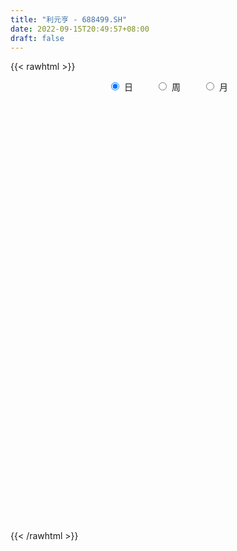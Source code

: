 ```yaml
---
title: "利元亨 - 688499.SH"
date: 2022-09-15T20:49:57+08:00
draft: false
---
```

{{< rawhtml >}}
    <div style="text-align: center">
        <label style="padding: 1rem;"><input style="margin-right: .5rem" type="radio" name="period" value="D" checked onclick="period_change(this)">日</label>
        <label style="padding: 1rem;"><input style="margin-right: .5rem" type="radio" name="period" value="W" onclick="period_change(this)">周</label>
        <label style="padding: 1rem;"><input style="margin-right: .5rem" type="radio" name="period" value="M" onclick="period_change(this)">月</label>
    </div>
    <div id="chart" style="height: 700px;"></div> 
    <script type="text/javascript">
        const D_v = [126304.74,75924.53,70568.48,51935.81,50151.06,42738.61,30448.51,32728.73,27996.19,31983.19,28063.4,35583.97,22611.74,23467.56,23153.17,18940.09,13786.26,16624.46,24543.52,19024.41,16727.04,23424.98,15060.77,12555.39,13721.11,8770.52,11082.43,15041.52,14093.49,12898.95,10729.95,16191.92,8933.38,11709.34,11863.38,19643.73,12644.32,9893.85,13212.78,8818.18,13942.92,11901.94,10269.27,9482.2,7301.82,5687.35,6732.22,5622.35,6659.39,5132.12,6548.54,9520.97,8541.84,6740.56,7633.34,9491.86,16116.94,6185.89,5614.79,5061.16,3473.52,6916.61,6897.64,6060.89,5860.88,6204.61,5960.68,4564.96,5544.24,8374.44,7911.74,12270.37,7982.86,8990.11,4666.39,9431.03,9080.72,7896.01,10346.15,9569.61,12311.44,10213.03,8409.38,5325.99,5579.27,8798.08,7228.31,5301.45,6041.07,5953.86,8599.78,9227.38,6077.17,7347.08,7342.09,15894.1,16520.27,10126.82,6482.22,7748.82,6098.59,3878.73,5368.11,10191.86,5472.68,7247.01,8377.87,13498.49,6331.61,6142.22,4484.99,2809.68,3127.85,4580.76,5300.97,5888.9,2837.15,2667.92,3571.92,4274.89,2845.73,4029.22,2412.14,1545.28,5426.1,11750.35,10966.78,6533.41,3950.62,7341.55,9452.81,9911.66,9790.59,4721.14,3486.49,3643.08,4296.36,5012.37,5654.62,4879.0,4554.29,3146.53,5279.84,7558.96,3762.5,4965.77,7273.71,7715.11,6310.01,4138.21,5867.1,4516.24,4599.8,4380.5,3031.15,6310.29,5390.74,5192.44,5698.17,4678.67,2616.18,2899.77,5542.03,4468.94,7654.19,8817.16,9267.44,9920.7,5355.86,5059.31,6912.87,10762.89,12093.83,7868.94,8914.11,6488.94,3363.98,3755.94,6552.95,6282.33,3987.39,5056.86,3357.13,3813.08,4237.44,4204.5,3854.91,7591.99,4433.3,5886.87,6503.09,4505.68,4377.68,2663.49,2004.11,6808.14,3627.74,4673.93,4108.07,5356.75,10417.77,6693.44,7265.97,2195.37,4364.07,5255.5,5693.09,4134.66,4003.74,4775.51,5108.48,4442.71,4679.62,5017.83,3287.76,3473.06,5113.55,2522.36,2826.0,2809.51,3454.43,3285.94,5800.69,12473.36,4720.16,12108.69,6950.14,9284.4,11575.97,9602.61,9184.67,6086.03,6974.41,6679.06,6725.92,5814.46,6382.17,7568.55,4886.13,8732.39,6160.24,10990.85,8531.35,5455.36,4501.07,7788.71,5550.09,6010.86,8627.59,5298.81,6826.05,8433.45,6858.16,7294.86,9443.12,6016.45,5193.5,7772.88,5386.72,5220.22,4475.01,5932.41,8910.89,12104.35,9903.42,8327.59,5778.71,4989.96,7427.26,7940.89,7271.87,5798.77,7244.79,6965.28,5984.66,5248.07,3524.66,4172.48,20080.71,23985.43,18244.15,14128.37,9137.32,7658.95,8886.07,12258.39,9138.54,8271.61,10113.05,5292.14,5148.69,3631.01,2489.26,6876.87,6358.78,8816.79]
const D_histogram = [0.0,-0.8328205128,-0.2020238147,0.3658405363,1.4061080418,2.6138937393,3.2319917742,3.9480673503,5.7013760165,6.6507909491,7.3409281355,5.6752010174,4.9474427631,3.4496159836,3.5238725216,3.6991686935,3.082248156,2.8907346363,3.3152006179,3.4099035106,6.5417963302,8.0356991755,7.8925816046,6.8392839953,7.7848628541,7.795963883,8.8054633376,6.5820867039,3.0931936065,1.2409827203,-0.598994603,-1.1547720338,-3.2319337988,-5.8739138829,-8.0498554072,-8.6551140498,-8.2691160421,-6.9466696226,-4.6325566156,-2.9837968417,-1.4628315226,-0.2253598693,-0.7334773813,-2.5364936746,-3.7151254584,-5.2598668795,-6.0661723592,-5.9157574235,-5.6170249307,-5.6378969831,-4.948508741,-5.4240340938,-4.6568246807,-3.1619957375,-3.1967934591,-4.1812212474,-5.6965327006,-5.9269309041,-6.184731425,-6.3389228152,-6.4056433546,-6.73384606,-6.9930005314,-6.4046067003,-5.9394098339,-4.885174297,-4.2219053896,-3.2123552346,-1.892240875,-0.0920016906,1.2308832539,1.2889712687,0.9503774571,0.404261772,0.1578335713,1.0046112354,2.6558358861,3.814362915,3.6916310709,3.0408194803,3.9375541389,4.974807925,5.1939445946,5.4730327284,5.5673108175,6.6053644754,7.4169057294,6.7883255804,5.877023225,5.9531039448,4.6081188757,2.6270846803,1.2367814069,0.4201788685,-0.4889378999,1.9546455262,2.2004294975,1.4713341276,0.8782753173,0.7014264928,0.8735322952,0.6349499075,0.0721582726,-0.3173353421,-0.7174668053,-1.0869769986,-2.2840050024,-1.3235213225,-0.9572983613,-1.2275370009,-1.4106734514,-1.6489303262,-1.8295445304,-2.4313657872,-3.7719190891,-4.4780944248,-4.6832690362,-4.5887342816,-4.7864969388,-5.1704402233,-4.9007961271,-3.6986038563,-2.8152744239,-2.0076796538,-0.3344302563,-0.9484407637,-2.3567208813,-3.1619171908,-3.6737129772,-2.8049272025,-1.8821635732,0.3322297088,1.7441041971,2.6681612821,3.4489220477,3.6845593775,3.2074145697,2.0950830456,0.5015941312,0.0826929515,-0.2661827896,-0.5171729001,-1.197910033,-2.6067282306,-2.727735023,-3.6078551426,-4.4346089879,-5.1916974818,-5.6442783872,-5.6135015125,-4.2219747279,-3.2917058718,-2.1078766924,-1.538409007,-1.0555253869,-0.5694085265,0.7714043153,1.2835705364,2.0321784344,2.2003448532,2.1478626584,2.2121231623,1.6206437856,0.7756599411,-0.6566623882,-1.9950770419,-2.7780883342,-2.7048414555,-2.3267942117,-2.0511018213,-1.9380473975,-1.2621841879,0.3222824326,1.1224776531,2.5831820412,3.7098024137,4.3699722442,4.6593893057,4.1041499725,3.0928555877,2.0375994391,2.101212366,1.7539413866,1.3196965426,0.8806884441,0.1750743122,-0.4721526026,-1.2622060555,-1.6794819871,-1.9886538806,-1.7996190094,-1.3366726233,-0.6728497189,-0.4256513947,-0.3769070184,-0.849915461,-1.4413351071,-2.4153851669,-2.9817425253,-2.2369125225,-0.8203506753,0.5849192868,1.5481803673,1.9691380229,1.9247176592,2.1309138093,2.7414543834,3.1721449951,3.2203472451,3.0221374188,3.2913768633,3.616285061,3.945067295,4.2123983641,4.0774500409,3.1807912414,2.4782566133,1.9158113001,1.4790525796,1.1246419183,1.201621615,1.4496786764,2.2704794057,3.7830536106,4.3081530474,4.7360194328,4.7838150821,5.408972401,6.7721054885,6.6761369687,6.0830247384,5.2746738441,4.8033867996,3.84747018,2.5857426862,1.6488835668,1.1320305536,0.6451200315,0.1033901523,-0.6251406983,-1.8229796214,-2.7445027499,-3.4306153298,-3.5884336519,-3.9800544222,-3.9627597304,-4.0390565285,-4.0644445558,-3.9994661303,-4.4509646578,-4.4878209775,-4.0918063604,-3.71543168,-3.3511417143,-3.2866826865,-2.8661424802,-2.3872637169,-2.0740005541,-1.9298435845,-1.5425640392,-1.0254295814,-0.4848616467,-0.5548099393,0.3810803052,0.5770937219,0.705570888,0.5070440321,0.5480453076,0.6815347004,0.9805909114,1.5046317179,1.5344347888,0.6067557339,0.2749109306,0.4354010304,0.5696015007,0.7128142549,0.0618427822,2.3594065545,5.1341528203,5.9014503539,4.7173913179,3.644313273,2.860411876,1.3274116721,0.2490882115,-0.9911760906,-1.039728658,-0.2662250094,0.161890834,1.0807868446,1.1136866179,0.6278414416,0.2014646104,-0.6916039644,-2.0898076922]
const D_fast = [0.0,-1.041025641,-0.4607348966,0.1985895885,1.5903841044,3.4516432367,4.8777392152,6.5808316289,9.7594842992,12.371596969,14.8969661894,14.6500393256,15.159141762,14.5237189784,15.4789436468,16.5790319922,16.7326734936,17.263843633,18.5171097691,19.4642885394,24.2316304416,27.7344580807,29.564485911,30.2210093005,33.1128038728,35.0728958726,38.2837611615,37.7059062038,34.990311508,33.4483463019,31.4586203278,30.6141498886,27.7290046739,23.6185461191,19.4301407429,16.6611035879,14.979822585,14.565601599,15.721575452,16.6243860155,17.779643454,18.9607751399,18.2692882826,15.8321485706,13.7247354222,10.8650272812,8.5421787117,7.2136542916,6.1081305517,4.6777842535,4.1300453104,2.2985114341,1.901514677,2.6058446859,1.7718485995,-0.2578845006,-3.1973291289,-4.9094600585,-6.7134434356,-8.4523655296,-10.1204969077,-12.1321611281,-14.1395657324,-15.1523235763,-16.1719791683,-16.3390372057,-16.7312446458,-16.5247832995,-15.6777291586,-13.9004903969,-12.2698846388,-11.8895538069,-11.9905532541,-12.4356034963,-12.6425733042,-11.5446428312,-9.229459209,-7.1173414513,-6.3171655277,-6.2077722483,-4.326649055,-2.0456932875,-0.5280704693,1.1192758466,2.6053816401,5.2947764168,7.9605441032,9.0290453492,9.5869988001,11.1513555061,10.958400156,9.6341371306,8.553029209,7.8414713876,6.8101201443,9.742364952,10.5382562976,10.1769944595,9.8035044786,9.8020122773,10.1925011535,10.1126562427,9.567904176,9.0990767257,8.5195785612,7.8783241182,6.1102948638,6.7398982131,6.866796584,6.2896736942,5.7538688808,5.1033794245,4.4653790877,3.2557163841,0.97218331,-0.853515632,-2.2295075024,-3.2821563182,-4.6765432102,-6.3530965505,-7.308651486,-7.0311101793,-6.8515993529,-6.5459244963,-4.9562826628,-5.8074033612,-7.8048636991,-9.4005393063,-10.830763337,-10.6632093629,-10.2109866269,-7.9135359177,-6.0656353802,-4.4745379746,-2.8315466971,-1.6747695229,-1.3500606882,-1.9386214509,-3.4067118325,-3.8049397744,-4.220361213,-4.6006445484,-5.5808591896,-7.6413594448,-8.4442999929,-10.2263838982,-12.1617899904,-14.2168028548,-16.0804533571,-17.4530518604,-17.1170187579,-17.0096763697,-16.3528163634,-16.1679509297,-15.9489486564,-15.6051839276,-14.071520007,-13.2384611517,-11.9818086452,-11.263556013,-10.7790725432,-10.1617812488,-10.348099679,-10.9991685383,-12.5956564647,-14.4328403789,-15.9103737546,-16.5133372399,-16.7169885489,-16.9540716139,-17.3255290395,-16.9652118768,-15.3001746482,-14.2193600144,-12.112860116,-10.0587891401,-8.3061262485,-6.8518618606,-6.3810637007,-6.6191441885,-7.1650004774,-6.576084459,-6.4848700917,-6.5891908001,-6.8080267876,-7.4698723414,-8.2351374068,-9.3407423736,-10.177888802,-10.9842241656,-11.2450940468,-11.1163158165,-10.6207053419,-10.4799198664,-10.5254022446,-11.2108895525,-12.1626429754,-13.7405393269,-15.0523323166,-14.8667304445,-13.6552562661,-12.1037564823,-10.75345031,-9.8402081487,-9.4034490976,-8.6645244951,-7.3686203252,-6.1448934646,-5.2916044034,-4.734279875,-3.6421962146,-2.4132167518,-1.0981676939,0.2222629661,1.1066771532,1.005216164,0.9222456892,0.8387532011,0.7717576255,0.6985074437,1.0758925441,1.6863692747,3.0747898554,5.533127463,7.1352651616,8.7471364052,9.990885825,11.9682862442,15.0244457038,16.5975114262,17.5251553805,18.0354729472,18.7650326027,18.7709835281,18.1556917058,17.6310534781,17.3972081033,17.0715775891,16.5556952479,15.6708792228,14.0172953943,12.4096465783,10.865880166,9.8109534309,8.4243190551,7.4509238142,6.364862884,5.3233637178,4.3884756107,2.8242359187,1.6654243547,1.0384873817,0.4860041421,0.0125086792,-0.7447029646,-1.0406983783,-1.1586355443,-1.36387252,-1.7021764466,-1.700537911,-1.4397608486,-1.0204083256,-1.229059103,-0.1978987822,0.142388065,0.4472579531,0.3754921053,0.5535047076,0.8573777755,1.4015817144,2.3017804504,2.7151922185,1.939202097,1.6760850263,1.9454253838,2.2220262293,2.5434425472,1.9079317701,4.795347181,8.8536316518,11.096291774,11.0915805674,10.9295808407,10.8607824128,9.6596351269,8.6435837192,7.1555253944,6.8470406624,7.5539880587,8.0225766106,9.2116693324,9.5229907602,9.1941059442,8.8180952657,7.7521256997,5.8314700489]
const D_slow = [0.0,-0.2082051282,-0.2587110819,-0.1672509478,0.1842760626,0.8377494975,1.645747441,2.6327642786,4.0581082827,5.72080602,7.5560380538,8.9748383082,10.211698999,11.0741029949,11.9550711253,12.8798632986,13.6504253376,14.3731089967,15.2019091512,16.0543850288,17.6898341114,19.6987589052,21.6719043064,23.3817253052,25.3279410187,27.2769319895,29.4782978239,31.1238194999,31.8971179015,32.2073635816,32.0576149308,31.7689219224,30.9609384727,29.492460002,27.4799961502,25.3162176377,23.2489386272,21.5122712215,20.3541320676,19.6081828572,19.2424749766,19.1861350092,19.0027656639,18.3686422452,17.4398608806,16.1248941608,14.608351071,13.1294117151,11.7251554824,10.3156812366,9.0785540514,7.7225455279,6.5583393578,5.7678404234,4.9686420586,3.9233367468,2.4992035716,1.0174708456,-0.5287120106,-2.1134427144,-3.7148535531,-5.3983150681,-7.1465652009,-8.747716876,-10.2325693345,-11.4538629087,-12.5093392562,-13.3124280648,-13.7854882836,-13.8084887062,-13.5007678927,-13.1785250756,-12.9409307113,-12.8398652683,-12.8004068755,-12.5492540666,-11.8852950951,-10.9317043663,-10.0087965986,-9.2485917285,-8.2642031938,-7.0205012126,-5.7220150639,-4.3537568818,-2.9619291774,-1.3105880586,0.5436383738,2.2407197689,3.7099755751,5.1982515613,6.3502812802,7.0070524503,7.316247802,7.4212925192,7.2990580442,7.7877194257,8.3378268001,8.705660332,8.9252291613,9.1005857845,9.3189688583,9.4777063352,9.4957459034,9.4164120678,9.2370453665,8.9653011168,8.3942998662,8.0634195356,7.8240949453,7.5172106951,7.1645423322,6.7523097507,6.2949236181,5.6870821713,4.744102399,3.6245787928,2.4537615338,1.3065779634,0.1099537287,-1.1826563272,-2.4078553589,-3.332506323,-4.036324929,-4.5382448425,-4.6218524065,-4.8589625975,-5.4481428178,-6.2386221155,-7.1570503598,-7.8582821604,-8.3288230537,-8.2457656265,-7.8097395772,-7.1426992567,-6.2804687448,-5.3593289004,-4.557475258,-4.0337044966,-3.9083059638,-3.8876327259,-3.9541784233,-4.0834716483,-4.3829491566,-5.0346312142,-5.71656497,-6.6185287556,-7.7271810026,-9.025105373,-10.4361749698,-11.839550348,-12.8950440299,-13.7179704979,-14.244939671,-14.6295419227,-14.8934232695,-15.0357754011,-14.8429243223,-14.5220316881,-14.0139870795,-13.4639008662,-12.9269352016,-12.3739044111,-11.9687434647,-11.7748284794,-11.9389940764,-12.4377633369,-13.1322854205,-13.8084957843,-14.3901943373,-14.9029697926,-15.387481642,-15.7030276889,-15.6224570808,-15.3418376675,-14.6960421572,-13.7685915538,-12.6760984927,-11.5112511663,-10.4852136732,-9.7119997762,-9.2025999165,-8.677296825,-8.2388114783,-7.9088873427,-7.6887152317,-7.6449466536,-7.7629848043,-8.0785363181,-8.4984068149,-8.995570285,-9.4454750374,-9.7796431932,-9.947855623,-10.0542684716,-10.1484952262,-10.3609740915,-10.7213078683,-11.32515416,-12.0705897913,-12.6298179219,-12.8349055908,-12.6886757691,-12.3016306773,-11.8093461716,-11.3281667568,-10.7954383044,-10.1100747086,-9.3170384598,-8.5119516485,-7.7564172938,-6.933573078,-6.0295018127,-5.043234989,-3.990135398,-2.9707728877,-2.1755750774,-1.5560109241,-1.077058099,-0.7072949541,-0.4261344746,-0.1257290708,0.2366905983,0.8043104497,1.7500738524,2.8271121142,4.0111169724,5.2070707429,6.5593138432,8.2523402153,9.9213744575,11.4421306421,12.7607991031,13.961645803,14.9235133481,15.5699490196,15.9821699113,16.2651775497,16.4264575576,16.4523050956,16.2960199211,15.8402750157,15.1541493282,14.2964954958,13.3993870828,12.4043734773,11.4136835447,10.4039194125,9.3878082736,8.387941741,7.2752005765,6.1532453322,5.1302937421,4.2014358221,3.3636503935,2.5419797219,1.8254441018,1.2286281726,0.7101280341,0.227667138,-0.1579738718,-0.4143312672,-0.5355466789,-0.6742491637,-0.5789790874,-0.4347056569,-0.2583129349,-0.1315519269,0.0054594,0.1758430751,0.420990803,0.7971487324,1.1807574297,1.3324463631,1.4011740958,1.5100243534,1.6524247285,1.8306282923,1.8460889878,2.4359406265,3.7194788315,5.19484142,6.3741892495,7.2852675677,8.0003705367,8.3322234548,8.3944955076,8.146701485,7.8867693205,7.8202130681,7.8606857766,8.1308824878,8.4093041422,8.5662645026,8.6166306553,8.4437296641,7.9212777411]
const D_data = [['2021-07-01', 192.0, 178.2, 178.0, 200.0],['2021-07-02', 172.0, 165.15, 155.03, 173.99],['2021-07-05', 169.0, 182.5, 165.18, 182.5],['2021-07-06', 180.0, 185.0, 180.0, 195.1],['2021-07-07', 188.84, 196.0, 180.0, 202.0],['2021-07-08', 194.0, 205.89, 190.11, 217.98],['2021-07-09', 207.0, 205.98, 196.01, 215.83],['2021-07-12', 211.78, 214.02, 209.0, 226.8],['2021-07-13', 218.8, 238.08, 214.63, 239.99],['2021-07-14', 237.0, 241.0, 230.0, 261.88],['2021-07-15', 238.0, 248.77, 228.91, 256.0],['2021-07-16', 243.0, 223.0, 222.0, 255.89],['2021-07-19', 224.46, 233.9, 223.99, 236.43],['2021-07-20', 230.04, 223.1, 215.51, 234.95],['2021-07-21', 225.5, 243.39, 221.0, 246.8],['2021-07-22', 243.5, 250.01, 237.05, 256.0],['2021-07-23', 245.2, 243.5, 238.06, 251.5],['2021-07-26', 243.5, 251.04, 236.76, 259.0],['2021-07-27', 247.0, 264.0, 246.12, 291.9],['2021-07-28', 266.1, 266.21, 260.0, 287.0],['2021-07-29', 271.95, 319.45, 271.95, 319.45],['2021-07-30', 326.0, 320.0, 312.28, 359.88],['2021-08-02', 320.0, 312.5, 299.61, 328.0],['2021-08-03', 307.77, 306.98, 303.0, 326.0],['2021-08-04', 302.88, 341.1, 301.57, 359.48],['2021-08-05', 339.02, 342.0, 335.3, 349.77],['2021-08-06', 350.0, 368.01, 345.01, 381.97],['2021-08-09', 360.23, 334.7, 307.23, 365.0],['2021-08-10', 326.9, 311.72, 304.01, 332.88],['2021-08-11', 312.96, 324.06, 301.1, 334.8],['2021-08-12', 312.68, 319.04, 302.23, 330.9],['2021-08-13', 334.0, 332.49, 325.0, 352.0],['2021-08-16', 326.0, 308.99, 306.21, 329.7],['2021-08-17', 305.0, 289.76, 284.03, 315.88],['2021-08-18', 289.52, 281.0, 272.99, 295.0],['2021-08-19', 277.79, 290.2, 265.0, 297.99],['2021-08-20', 285.51, 298.7, 271.0, 307.0],['2021-08-23', 296.0, 312.16, 295.16, 319.87],['2021-08-24', 315.0, 332.8, 302.22, 343.66],['2021-08-25', 330.16, 335.01, 320.0, 340.0],['2021-08-26', 331.0, 343.0, 321.01, 362.0],['2021-08-27', 340.0, 349.0, 308.83, 350.0],['2021-08-30', 341.69, 331.44, 328.0, 353.99],['2021-08-31', 331.44, 310.29, 306.0, 335.0],['2021-09-01', 306.13, 310.07, 292.2, 312.0],['2021-09-02', 305.0, 296.88, 295.88, 315.6],['2021-09-03', 299.0, 297.4, 287.03, 305.33],['2021-09-06', 293.59, 304.78, 280.78, 308.0],['2021-09-07', 301.93, 305.0, 294.66, 312.0],['2021-09-08', 305.0, 298.8, 286.0, 308.75],['2021-09-09', 295.01, 306.65, 295.0, 316.98],['2021-09-10', 308.0, 289.66, 280.52, 308.0],['2021-09-13', 290.0, 303.0, 284.26, 304.98],['2021-09-14', 304.55, 316.0, 300.11, 324.0],['2021-09-15', 312.66, 299.0, 288.07, 317.8],['2021-09-16', 299.0, 282.0, 281.0, 304.67],['2021-09-17', 276.11, 265.05, 255.0, 281.0],['2021-09-22', 255.21, 272.0, 255.21, 279.99],['2021-09-23', 267.66, 265.5, 260.68, 273.96],['2021-09-24', 265.5, 260.46, 258.0, 273.0],['2021-09-27', 261.29, 255.42, 252.0, 265.55],['2021-09-28', 251.1, 245.14, 241.5, 256.91],['2021-09-29', 243.0, 238.0, 237.14, 256.0],['2021-09-30', 244.08, 243.0, 238.66, 247.0],['2021-10-08', 249.69, 238.0, 231.4, 252.99],['2021-10-11', 238.0, 243.61, 235.24, 247.0],['2021-10-12', 242.82, 238.0, 232.03, 246.94],['2021-10-13', 234.0, 242.05, 234.0, 243.51],['2021-10-14', 243.66, 248.28, 241.8, 252.64],['2021-10-15', 248.27, 260.0, 235.66, 262.48],['2021-10-18', 260.0, 261.0, 248.41, 263.0],['2021-10-19', 261.51, 248.0, 241.5, 268.43],['2021-10-20', 247.99, 241.3, 238.0, 250.88],['2021-10-21', 238.0, 235.0, 232.3, 245.28],['2021-10-22', 235.0, 235.0, 230.01, 239.3],['2021-10-25', 245.0, 248.99, 238.0, 254.6],['2021-10-26', 250.08, 265.58, 247.01, 271.23],['2021-10-27', 269.99, 268.0, 257.02, 269.99],['2021-10-28', 267.39, 256.27, 254.99, 275.58],['2021-10-29', 250.11, 248.88, 240.44, 257.54],['2021-11-01', 247.0, 270.5, 247.0, 279.0],['2021-11-02', 276.01, 280.0, 267.99, 286.58],['2021-11-03', 277.33, 276.33, 271.5, 289.5],['2021-11-04', 276.33, 282.0, 276.33, 286.8],['2021-11-05', 281.26, 284.61, 277.0, 297.99],['2021-11-08', 284.5, 304.1, 282.5, 312.49],['2021-11-09', 303.73, 311.86, 303.73, 321.88],['2021-11-10', 308.29, 300.21, 300.08, 311.85],['2021-11-11', 299.36, 298.0, 294.0, 309.0],['2021-11-12', 297.0, 313.5, 295.17, 321.96],['2021-11-15', 313.49, 297.31, 291.0, 313.49],['2021-11-16', 299.0, 284.17, 278.21, 300.0],['2021-11-17', 288.0, 285.0, 279.1, 289.18],['2021-11-18', 283.64, 287.92, 281.03, 297.68],['2021-11-19', 284.49, 283.1, 275.98, 287.96],['2021-11-22', 302.0, 330.96, 300.0, 336.0],['2021-11-23', 320.0, 313.53, 302.59, 323.0],['2021-11-24', 314.6, 302.69, 300.3, 319.8],['2021-11-25', 305.0, 303.01, 297.91, 308.0],['2021-11-26', 308.62, 308.06, 306.81, 321.8],['2021-11-29', 305.93, 314.37, 302.67, 324.3],['2021-11-30', 317.25, 310.99, 308.88, 319.65],['2021-12-01', 310.99, 306.39, 301.49, 315.55],['2021-12-02', 315.99, 307.23, 306.68, 326.99],['2021-12-03', 311.0, 305.87, 300.31, 311.0],['2021-12-06', 302.83, 304.74, 290.0, 306.0],['2021-12-07', 302.0, 290.0, 285.52, 305.88],['2021-12-08', 290.0, 316.13, 290.0, 318.0],['2021-12-09', 319.0, 312.5, 310.13, 326.88],['2021-12-10', 310.23, 305.0, 300.0, 310.56],['2021-12-13', 301.01, 304.85, 301.01, 310.0],['2021-12-14', 301.05, 302.78, 300.1, 306.04],['2021-12-15', 302.78, 301.9, 301.11, 309.01],['2021-12-16', 300.5, 293.64, 290.3, 303.5],['2021-12-17', 292.92, 277.36, 277.36, 294.99],['2021-12-20', 278.39, 277.04, 270.01, 283.55],['2021-12-21', 278.66, 277.6, 270.98, 281.55],['2021-12-22', 277.5, 277.6, 275.4, 284.0],['2021-12-23', 279.01, 269.99, 268.63, 280.3],['2021-12-24', 269.99, 262.0, 256.0, 269.99],['2021-12-27', 262.66, 265.58, 261.57, 268.5],['2021-12-28', 271.0, 277.4, 263.97, 279.49],['2021-12-29', 272.23, 275.92, 272.23, 277.29],['2021-12-30', 274.16, 277.01, 274.16, 277.77],['2021-12-31', 277.96, 293.0, 277.96, 295.99],['2022-01-04', 293.0, 266.01, 263.77, 293.0],['2022-01-05', 264.47, 248.5, 248.5, 265.0],['2022-01-06', 247.0, 247.0, 241.72, 251.35],['2022-01-07', 251.0, 243.4, 238.35, 251.0],['2022-01-10', 243.63, 258.0, 240.01, 259.5],['2022-01-11', 254.77, 260.5, 254.77, 274.58],['2022-01-12', 260.07, 283.4, 260.07, 284.49],['2022-01-13', 288.8, 282.87, 278.31, 302.8],['2022-01-14', 282.36, 283.8, 276.01, 287.0],['2022-01-17', 278.02, 288.13, 278.02, 291.82],['2022-01-18', 283.23, 286.09, 282.01, 296.0],['2022-01-19', 287.99, 278.56, 275.35, 289.36],['2022-01-20', 277.11, 267.8, 266.0, 281.66],['2022-01-21', 264.3, 254.9, 253.51, 269.51],['2022-01-24', 254.9, 263.84, 250.78, 269.25],['2022-01-25', 264.28, 262.0, 258.79, 272.98],['2022-01-26', 261.59, 260.71, 254.03, 267.9],['2022-01-27', 262.66, 251.5, 250.55, 270.0],['2022-01-28', 253.7, 234.5, 231.22, 253.7],['2022-02-07', 243.5, 243.58, 236.55, 249.72],['2022-02-08', 241.44, 227.92, 224.04, 246.0],['2022-02-09', 230.0, 219.7, 211.11, 230.2],['2022-02-10', 217.19, 211.21, 207.01, 223.86],['2022-02-11', 209.83, 206.0, 204.54, 213.14],['2022-02-14', 205.66, 204.8, 200.3, 209.1],['2022-02-15', 204.78, 220.0, 204.67, 222.88],['2022-02-16', 221.35, 215.6, 214.44, 228.0],['2022-02-17', 215.64, 220.35, 215.05, 225.55],['2022-02-18', 222.89, 213.88, 212.18, 224.65],['2022-02-21', 213.66, 212.5, 211.09, 216.9],['2022-02-22', 212.0, 212.38, 204.0, 212.45],['2022-02-23', 213.0, 226.0, 212.45, 227.6],['2022-02-24', 223.0, 219.37, 217.0, 228.5],['2022-02-25', 223.5, 225.05, 222.06, 232.96],['2022-02-28', 229.6, 220.0, 218.99, 229.8],['2022-03-01', 224.4, 217.41, 215.89, 224.4],['2022-03-02', 216.15, 218.85, 213.78, 219.5],['2022-03-03', 221.35, 209.0, 205.66, 221.35],['2022-03-04', 206.79, 201.19, 201.01, 209.9],['2022-03-07', 200.96, 186.0, 185.0, 204.08],['2022-03-08', 189.16, 176.85, 175.0, 190.0],['2022-03-09', 178.4, 174.31, 165.17, 178.6],['2022-03-10', 180.7, 178.99, 177.03, 186.66],['2022-03-11', 176.0, 180.0, 172.2, 180.79],['2022-03-14', 178.9, 176.64, 172.2, 179.49],['2022-03-15', 174.47, 171.89, 170.93, 183.49],['2022-03-16', 176.77, 177.58, 164.21, 180.0],['2022-03-17', 181.24, 192.49, 180.66, 197.5],['2022-03-18', 190.0, 187.5, 183.05, 190.05],['2022-03-21', 188.2, 201.26, 187.6, 204.5],['2022-03-22', 201.0, 204.59, 198.01, 209.0],['2022-03-23', 205.88, 204.95, 200.64, 209.0],['2022-03-24', 203.83, 204.78, 198.6, 207.87],['2022-03-25', 204.78, 195.42, 194.61, 207.61],['2022-03-28', 190.13, 186.9, 184.3, 194.5],['2022-03-29', 187.0, 181.45, 179.33, 189.79],['2022-03-30', 182.66, 193.17, 182.66, 194.6],['2022-03-31', 192.0, 187.59, 184.75, 193.44],['2022-04-01', 181.11, 184.46, 181.11, 188.41],['2022-04-06', 184.86, 181.8, 178.08, 186.24],['2022-04-07', 179.06, 174.68, 174.63, 184.03],['2022-04-08', 174.54, 170.52, 169.33, 178.66],['2022-04-11', 170.26, 163.0, 158.3, 170.26],['2022-04-12', 162.4, 162.03, 158.72, 167.53],['2022-04-13', 160.0, 158.69, 156.04, 163.8],['2022-04-14', 159.42, 161.77, 155.09, 165.44],['2022-04-15', 161.45, 164.34, 156.5, 166.65],['2022-04-18', 164.55, 167.7, 158.0, 168.99],['2022-04-19', 168.35, 163.08, 163.0, 169.01],['2022-04-20', 164.68, 159.63, 159.11, 164.68],['2022-04-21', 158.05, 149.98, 146.36, 161.16],['2022-04-22', 148.73, 143.18, 143.17, 150.24],['2022-04-25', 137.84, 131.01, 131.01, 140.0],['2022-04-26', 131.5, 128.1, 126.81, 133.12],['2022-04-27', 125.78, 141.16, 125.0, 144.66],['2022-04-28', 144.8, 152.4, 138.59, 155.0],['2022-04-29', 154.69, 158.0, 145.8, 159.46],['2022-05-05', 156.02, 157.96, 150.33, 159.0],['2022-05-06', 154.05, 154.61, 150.1, 154.86],['2022-05-09', 155.87, 149.71, 149.0, 157.5],['2022-05-10', 149.38, 153.34, 147.0, 157.48],['2022-05-11', 156.0, 161.09, 153.1, 167.34],['2022-05-12', 158.26, 162.65, 158.26, 165.89],['2022-05-13', 162.08, 160.45, 160.32, 165.58],['2022-05-16', 161.09, 158.3, 156.46, 166.96],['2022-05-17', 159.56, 165.84, 154.22, 167.47],['2022-05-18', 164.6, 170.0, 163.29, 173.49],['2022-05-19', 169.0, 174.07, 166.16, 175.97],['2022-05-20', 175.3, 177.55, 172.0, 179.88],['2022-05-23', 177.55, 175.7, 173.02, 177.99],['2022-05-24', 175.66, 165.9, 165.0, 176.84],['2022-05-25', 166.03, 166.0, 160.11, 171.33],['2022-05-26', 166.75, 165.9, 161.27, 168.18],['2022-05-27', 167.0, 166.0, 164.1, 171.0],['2022-05-30', 165.96, 165.85, 163.0, 168.0],['2022-05-31', 166.02, 171.4, 162.11, 173.0],['2022-06-01', 171.39, 175.5, 169.5, 178.0],['2022-06-02', 173.25, 187.15, 172.95, 187.8],['2022-06-06', 189.88, 204.77, 187.5, 213.8],['2022-06-07', 204.76, 201.5, 198.91, 206.99],['2022-06-08', 206.64, 206.99, 201.03, 209.4],['2022-06-09', 209.87, 208.0, 201.5, 209.88],['2022-06-10', 207.0, 222.0, 203.8, 225.14],['2022-06-13', 221.98, 242.6, 216.0, 243.0],['2022-06-14', 238.94, 234.45, 223.86, 238.94],['2022-06-15', 232.0, 233.0, 228.91, 242.5],['2022-06-16', 229.0, 232.79, 226.0, 237.98],['2022-06-17', 228.68, 239.5, 226.8, 242.88],['2022-06-20', 238.59, 235.09, 227.0, 243.59],['2022-06-21', 235.09, 230.0, 226.67, 237.11],['2022-06-22', 235.0, 232.06, 228.26, 236.6],['2022-06-23', 232.1, 236.8, 229.34, 239.39],['2022-06-24', 236.88, 237.5, 231.65, 242.79],['2022-06-27', 237.96, 236.67, 232.01, 237.96],['2022-06-28', 238.03, 233.01, 220.25, 238.99],['2022-06-29', 232.9, 223.21, 223.06, 233.01],['2022-06-30', 222.5, 221.3, 216.5, 231.28],['2022-07-01', 219.0, 219.51, 212.3, 225.5],['2022-07-04', 219.98, 223.0, 218.56, 224.89],['2022-07-05', 226.85, 217.38, 212.5, 226.85],['2022-07-06', 215.0, 220.0, 215.0, 231.8],['2022-07-07', 225.0, 217.01, 214.13, 225.0],['2022-07-08', 218.9, 215.53, 214.06, 229.2],['2022-07-11', 215.0, 214.8, 205.72, 217.99],['2022-07-12', 215.3, 205.0, 205.0, 215.3],['2022-07-13', 210.55, 206.24, 195.05, 210.55],['2022-07-14', 205.24, 210.0, 200.38, 215.99],['2022-07-15', 209.94, 209.38, 207.66, 214.89],['2022-07-18', 207.0, 208.94, 201.61, 211.33],['2022-07-19', 208.01, 204.1, 203.39, 214.56],['2022-07-20', 205.78, 207.72, 199.11, 208.96],['2022-07-21', 206.88, 209.0, 203.1, 214.8],['2022-07-22', 213.0, 207.42, 204.89, 215.95],['2022-07-25', 207.68, 205.0, 202.03, 213.9],['2022-07-26', 203.0, 208.1, 201.01, 208.9],['2022-07-27', 207.0, 211.11, 205.12, 211.38],['2022-07-28', 213.19, 213.6, 212.46, 221.01],['2022-07-29', 212.41, 206.72, 202.2, 215.99],['2022-08-01', 203.21, 221.52, 203.21, 223.32],['2022-08-02', 219.0, 215.63, 209.18, 220.89],['2022-08-03', 218.84, 216.13, 215.36, 223.0],['2022-08-04', 219.95, 212.3, 210.23, 219.95],['2022-08-05', 210.01, 215.29, 209.83, 219.54],['2022-08-08', 214.4, 217.43, 207.97, 218.21],['2022-08-09', 217.13, 221.39, 213.0, 225.76],['2022-08-10', 220.0, 227.53, 217.93, 230.18],['2022-08-11', 228.97, 224.2, 222.05, 232.0],['2022-08-12', 224.2, 210.8, 210.16, 224.5],['2022-08-15', 207.66, 215.4, 207.0, 216.81],['2022-08-16', 215.71, 221.6, 214.0, 227.0],['2022-08-17', 228.51, 222.7, 217.15, 228.51],['2022-08-18', 222.7, 224.33, 220.01, 226.8],['2022-08-19', 226.0, 213.57, 213.0, 226.85],['2022-08-22', 217.0, 256.28, 207.11, 256.28],['2022-08-23', 265.13, 279.48, 260.02, 286.0],['2022-08-24', 277.16, 269.0, 261.03, 284.0],['2022-08-25', 270.84, 248.5, 242.98, 270.85],['2022-08-26', 251.36, 248.1, 245.0, 256.0],['2022-08-29', 243.01, 250.39, 240.1, 255.99],['2022-08-30', 242.63, 237.56, 237.56, 253.99],['2022-08-31', 237.49, 238.0, 231.96, 248.98],['2022-09-01', 242.36, 230.56, 225.69, 242.36],['2022-09-02', 230.86, 242.33, 230.86, 244.41],['2022-09-05', 242.33, 255.2, 236.3, 266.29],['2022-09-06', 260.3, 255.21, 247.02, 260.3],['2022-09-07', 257.92, 266.66, 257.39, 269.98],['2022-09-08', 265.0, 260.2, 259.23, 269.88],['2022-09-09', 256.03, 254.38, 250.33, 261.79],['2022-09-13', 258.54, 254.21, 248.15, 262.99],['2022-09-14', 248.01, 245.8, 242.35, 254.0],['2022-09-15', 247.22, 233.3, 228.0, 247.22]]
const W_v = [202229.27,245842.47,156355.48,101958.82,100344.41,61190.22,68955.83,64794.15,57769.67,39472.86,33483.37,48524.54,16861.84,23348.66,5860.88,30648.93,41821.47,46323.52,41839.11,33322.77,38593.5,56772.23,31009.97,41597.2,20304.25,19240.78,16258.47,33201.16,41217.75,22092.92,25418.62,30027.1,23501.85,25622.79,20205.59,41015.35,42697.84,29075.92,22496.79,12296.85,28920.93,19481.16,31249.96,9461.34,23451.06,24024.15,17222.73,15350.57,45536.75,43423.69,33170.16,39300.96,29306.09,36044.06,35720.81,29925.25,41104.03,35683.58,25895.15,85575.98,46213.56,26674.15,22052.44]
const W_histogram = [0.0,2.6056752137,5.1825059342,7.8164492516,13.904087882,19.9874562782,20.3730030359,17.2310249413,17.3699246513,13.015324141,8.8419382791,3.9041534767,0.01483634,-3.8348042932,-6.6538635536,-6.9409522066,-8.6096114389,-8.5558846553,-6.0114995858,-2.4622104213,-2.2472638535,-0.5954186446,0.1391618465,0.344232798,-1.5025161663,-3.7513910213,-3.1672837845,-5.9746229464,-5.0032825322,-6.125618844,-7.9449847755,-10.60467605,-11.3057847466,-10.5068102667,-11.0210818933,-12.1359993319,-11.7103549422,-10.28793554,-9.4967516529,-9.3112207445,-8.9985799998,-9.5581374366,-8.317094398,-7.1556907093,-5.4997398191,-2.8895020918,-1.6397591462,0.7823133867,4.6847292926,8.1925107424,10.0059424271,9.6190754072,8.7455456461,7.4543597826,6.2194872795,5.1508797437,4.8223518879,4.130463806,3.7010005671,5.4769469825,5.9577684756,6.7252771107,5.5026341523]
const W_fast = [0.0,3.2570940171,7.1295512212,11.7176068515,21.2812674524,32.3614999181,37.8402974348,39.0060755755,43.4874564484,42.3866869733,40.4237856812,36.4620392479,32.5764311963,27.7680894898,23.2855643409,21.2632376363,17.4421755443,15.356931164,16.3984413371,19.3321778963,18.9853085008,20.4882990484,21.2576700012,21.5487991522,19.3264211463,16.139698536,15.9319848266,11.6309899281,11.3515097093,8.6977686865,4.8921565611,-0.4187037259,-3.9462586092,-5.7739866959,-9.0435287959,-13.1924460674,-15.6943904132,-16.843954896,-18.4269589222,-20.5692332,-22.5062374552,-25.4553292511,-26.293559812,-26.9210788006,-26.6400628652,-24.7522006609,-23.9123975019,-21.2947466223,-16.2211483933,-10.6652392578,-6.3503219664,-4.3324201345,-3.019563484,-2.4471594019,-2.1271600851,-1.908047685,-1.0309875688,-0.6902596992,-0.1944727963,2.9507103647,4.9209739766,7.3698018894,7.5228174691]
const W_slow = [0.0,0.6514188034,1.947045287,3.9011575999,7.3771795704,12.3740436399,17.4672943989,21.7750506342,26.1175317971,29.3713628323,31.5818474021,32.5578857712,32.5615948563,31.602893783,29.9394278945,28.2041898429,26.0517869832,23.9128158194,22.4099409229,21.7943883176,21.2325723542,21.0837176931,21.1185081547,21.2045663542,20.8289373126,19.8910895573,19.0992686111,17.6056128745,16.3547922415,14.8233875305,12.8371413366,10.1859723241,7.3595261375,4.7328235708,1.9775530975,-1.0564467355,-3.9840354711,-6.556019356,-8.9302072693,-11.2580124554,-13.5076574554,-15.8971918145,-17.976465414,-19.7653880913,-21.1403230461,-21.8626985691,-22.2726383556,-22.077060009,-20.9058776858,-18.8577500002,-16.3562643935,-13.9514955417,-11.7651091301,-9.9015191845,-8.3466473646,-7.0589274287,-5.8533394567,-4.8207235052,-3.8954733634,-2.5262366178,-1.0367944989,0.6445247788,2.0201833168]
const W_data = [['2021-07-02', 192.0, 165.15, 155.03, 200.0],['2021-07-09', 169.0, 205.98, 165.18, 217.98],['2021-07-16', 211.78, 223.0, 209.0, 261.88],['2021-07-23', 224.46, 243.5, 215.51, 256.0],['2021-07-30', 243.5, 320.0, 236.76, 359.88],['2021-08-06', 320.0, 368.01, 299.61, 381.97],['2021-08-13', 360.23, 332.49, 301.1, 365.0],['2021-08-20', 326.0, 298.7, 265.0, 329.7],['2021-08-27', 296.0, 349.0, 295.16, 362.0],['2021-09-03', 341.69, 297.4, 287.03, 353.99],['2021-09-10', 293.59, 289.66, 280.52, 316.98],['2021-09-17', 290.0, 265.05, 255.0, 324.0],['2021-09-24', 255.21, 260.46, 255.21, 279.99],['2021-09-30', 261.29, 243.0, 237.14, 265.55],['2021-10-08', 249.69, 238.0, 231.4, 252.99],['2021-10-15', 238.0, 260.0, 232.03, 262.48],['2021-10-22', 260.0, 235.0, 230.01, 268.43],['2021-10-29', 245.0, 248.88, 238.0, 275.58],['2021-11-05', 247.0, 284.61, 247.0, 297.99],['2021-11-12', 284.5, 313.5, 282.5, 321.96],['2021-11-19', 313.49, 283.1, 275.98, 313.49],['2021-11-26', 302.0, 308.06, 297.91, 336.0],['2021-12-03', 305.93, 305.87, 300.31, 326.99],['2021-12-10', 302.83, 305.0, 285.52, 326.88],['2021-12-17', 301.01, 277.36, 277.36, 310.0],['2021-12-24', 278.39, 262.0, 256.0, 284.0],['2021-12-31', 262.66, 293.0, 261.57, 295.99],['2022-01-07', 293.0, 243.4, 238.35, 293.0],['2022-01-14', 243.63, 283.8, 240.01, 302.8],['2022-01-21', 278.02, 254.9, 253.51, 296.0],['2022-01-28', 254.9, 234.5, 231.22, 272.98],['2022-02-11', 243.5, 206.0, 204.54, 249.72],['2022-02-18', 205.66, 213.88, 200.3, 228.0],['2022-02-25', 213.66, 225.05, 204.0, 232.96],['2022-03-04', 229.6, 201.19, 201.01, 229.8],['2022-03-11', 200.96, 180.0, 165.17, 204.08],['2022-03-18', 178.9, 187.5, 164.21, 197.5],['2022-03-25', 188.2, 195.42, 187.6, 209.0],['2022-04-01', 190.13, 184.46, 179.33, 194.6],['2022-04-08', 184.86, 170.52, 169.33, 186.24],['2022-04-15', 170.26, 164.34, 155.09, 170.26],['2022-04-22', 164.55, 143.18, 143.17, 169.01],['2022-04-29', 137.84, 158.0, 125.0, 159.46],['2022-05-06', 156.02, 154.61, 150.1, 159.0],['2022-05-13', 155.87, 160.45, 147.0, 167.34],['2022-05-20', 161.09, 177.55, 154.22, 179.88],['2022-05-27', 177.55, 166.0, 160.11, 177.99],['2022-06-02', 165.96, 187.15, 162.11, 187.8],['2022-06-10', 189.88, 222.0, 187.5, 225.14],['2022-06-17', 221.98, 239.5, 216.0, 243.0],['2022-06-24', 238.59, 237.5, 226.67, 243.59],['2022-07-01', 237.96, 219.51, 212.3, 238.99],['2022-07-08', 219.98, 215.53, 212.5, 231.8],['2022-07-15', 215.0, 209.38, 195.05, 217.99],['2022-07-22', 207.0, 207.42, 199.11, 215.95],['2022-07-29', 207.68, 206.72, 201.01, 221.01],['2022-08-05', 203.21, 215.29, 203.21, 223.32],['2022-08-12', 214.4, 210.8, 207.97, 232.0],['2022-08-19', 207.66, 213.57, 207.0, 228.51],['2022-08-26', 217.0, 248.1, 207.11, 286.0],['2022-09-02', 243.01, 242.33, 225.69, 255.99],['2022-09-09', 242.33, 254.38, 236.3, 269.98],['2022-09-16', 258.54, 233.3, 228.0, 262.99]]
const M_v = [806730.4500000001,272461.34,141939.8,124654.8,180504.93,118433.35,121930.45,83830.41,146999.74,95761.98,80423.22,161986.84,139527.56,217062.15,66136.74]
const M_histogram = [0.0,-0.6196695157,-5.2684605092,-7.5173831337,-4.5386216443,-3.5408510637,-6.4142152347,-8.7407086718,-11.725528013,-14.7598134529,-14.8888790605,-10.8269638317,-8.4414414382,-4.2857848071,-1.5248800904]
const M_fast = [0.0,-0.7745868946,-6.7404930155,-10.8687614234,-9.024655345,-8.9120975304,-13.38901551,-17.9006861151,-23.8168874596,-30.5411262627,-34.3924116354,-33.0372373646,-32.7620753306,-29.6778649013,-27.2981802071]
const M_slow = [0.0,-0.1549173789,-1.4720325062,-3.3513782897,-4.4860337007,-5.3712464667,-6.9748002753,-9.1599774433,-12.0913594465,-15.7813128098,-19.5035325749,-22.2102735328,-24.3206338924,-25.3920800942,-25.7733001168]
const M_data = [['2021-07-30', 192.0, 320.0, 155.03, 359.88],['2021-08-31', 320.0, 310.29, 265.0, 381.97],['2021-09-30', 306.13, 243.0, 237.14, 324.0],['2021-10-29', 249.69, 248.88, 230.01, 275.58],['2021-11-30', 247.0, 310.99, 247.0, 336.0],['2021-12-31', 310.99, 293.0, 256.0, 326.99],['2022-01-28', 293.0, 234.5, 231.22, 302.8],['2022-02-28', 243.5, 220.0, 200.3, 249.72],['2022-03-31', 224.4, 187.59, 164.21, 224.4],['2022-04-29', 181.11, 158.0, 125.0, 188.41],['2022-05-31', 156.02, 171.4, 147.0, 179.88],['2022-06-30', 171.39, 221.3, 169.5, 243.59],['2022-07-29', 219.0, 206.72, 195.05, 231.8],['2022-08-31', 203.21, 238.0, 203.21, 286.0],['2022-09-30', 242.36, 233.3, 225.69, 269.98]]
        const D_a = [null,155.03,null,null,null,null,null,null,null,null,null,null,null,null,null,null,null,null,null,null,null,null,null,null,null,null,381.97,null,null,null,null,null,null,null,null,265.0,null,null,null,null,362.0,null,null,null,null,null,null,null,null,null,null,null,null,null,null,null,null,null,null,null,null,null,null,null,null,null,null,null,null,null,null,null,null,null,230.01,null,null,null,null,null,null,null,null,null,null,null,null,null,null,321.96,null,null,null,null,275.98,null,null,null,null,null,null,null,null,326.99,null,null,null,null,null,null,null,null,null,null,null,null,null,null,null,null,null,null,null,null,null,null,null,null,238.35,null,null,null,302.8,null,null,null,null,null,null,null,null,null,null,null,null,null,null,null,null,200.3,null,null,null,null,null,null,null,null,232.96,null,null,null,null,null,null,null,null,null,null,null,null,164.21,null,null,null,209.0,null,null,null,null,null,null,null,null,null,null,null,null,null,null,null,null,null,null,null,null,null,null,null,125.0,null,null,null,null,null,null,null,null,null,null,null,null,null,179.88,null,null,null,null,null,null,162.11,null,null,null,null,null,null,null,null,null,null,null,null,243.59,null,null,null,null,null,null,null,null,null,null,null,null,null,null,null,null,195.05,null,null,null,null,null,null,null,null,null,null,null,null,null,null,null,null,null,null,null,null,232.0,null,null,null,null,null,null,207.11,null,null,null,null,null,null,null,null,null,null,null,269.98,null,null,null,null,null]
const W_a = [null,null,null,null,null,381.97,null,null,null,null,null,null,null,null,231.4,null,null,null,null,null,null,336.0,null,null,null,null,null,null,null,null,null,null,null,null,null,null,null,null,null,null,null,null,125.0,null,null,null,null,null,null,null,243.59,null,null,null,null,null,null,null,207.0,null,null,null,null]
const M_a = [null,381.97,null,null,null,null,null,null,null,125.0,null,null,null,null,null]
        const D_b = [[{ coord: ['2021-07-02', 362.0] }, { coord: ['2022-01-13', 265.0] }],[{ coord: ['2022-02-14', 209.0] }, { coord: ['2022-03-22', 200.3] }],[{ coord: ['2022-04-27', 179.88] }, { coord: ['2022-06-20', 162.11] }],[{ coord: ['2022-06-20', 232.0] }, { coord: ['2022-08-22', 207.11] }]]
const W_b = [[{ coord: ['2021-08-06', 336.0] }, { coord: ['2022-06-24', 231.4] }]]
const M_b = []
    </script>
{{< /rawhtml >}}